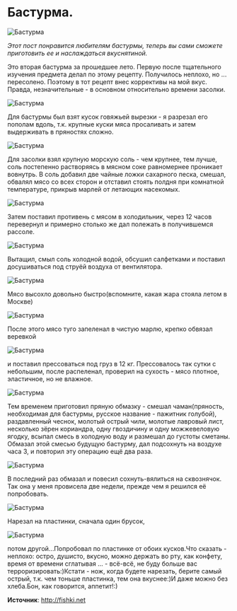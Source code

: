 # Бастурма.

![Бастурма](/images/Kulinar/Myaso/basturma_001.jpg 'Бастурма')

_Этот пост понравится любителям бастурмы, теперь вы сами сможете приготовить ее и наслаждаться вкуснятиной._

Это вторая бастурма за прошедшее лето. Первую после тщательного изучения предмета делал по этому рецепту. Получилось неплохо, но ... пересолено. Поэтому в тот рецепт внес коррективы на мой вкус. Правда, незначительные - в основном относительно времени засолки.

![Бастурма](/images/Kulinar/Myaso/basturma_002.jpg 'Бастурма')

Для бастурмы был взят кусок говяжьей вырезки - я разрезал его пополам вдоль, т.к. крупные куски мяса просаливать и затем выдерживать в пряностях сложно.

![Бастурма](/images/Kulinar/Myaso/basturma_003.jpg 'Бастурма')

Для засолки взял крупную морскую соль - чем крупнее, тем лучше, соль постепенно растворяясь в мясном соке равномернее проникает вовнутрь. В соль добавил две чайные ложки сахарного песка, смешал, обвалял мясо со всех сторон и отставил стоять полдня при комнатной температуре, прикрыв марлей от летающих насекомых.

![Бастурма](/images/Kulinar/Myaso/basturma_004.jpg 'Бастурма')

Затем поставил противень с мясом в холодильник, через 12 часов перевернул и примерно столько же дал полежать в получившемся рассоле.

![Бастурма](/images/Kulinar/Myaso/basturma_005.jpg 'Бастурма')

Вытащил, смыл соль холодной водой, обсушил салфетками и поставил досушиваться под струёй воздуха от вентилятора.

![Бастурма](/images/Kulinar/Myaso/basturma_006.jpg 'Бастурма')

Мясо высохло довольно быстро(вспомните, какая жара стояла летом в Москве)

![Бастурма](/images/Kulinar/Myaso/basturma_007.jpg 'Бастурма')

После этого мясо туго запеленал в чистую марлю, крепко обвязал веревкой

![Бастурма](/images/Kulinar/Myaso/basturma_008.jpg 'Бастурма')

и поставил прессоваться под груз в 12 кг. Прессовалось так сутки с небольшим, после распеленал, проверил на сухость - мясо плотное, эластичное, но не влажное.

![Бастурма](/images/Kulinar/Myaso/basturma_009.jpg 'Бастурма')

Тем временем приготовил пряную обмазку - смешал чаман(пряность, необходимая для бастурмы, русское название - пажитник голубой), раздавленный чеснок, молотый острый чили, молотые лавровый лист, несколько зёрен кориандра, одну гвоздичину и одну можжевеловую ягодку, всыпал смесь в холодную воду и размешал до густоты сметаны. Обмазал этой смесью будущую бастурму, дал подсохнуть на воздухе часа 3, и повторил эту операцию ещё два раза.

![Бастурма](/images/Kulinar/Myaso/basturma_010.jpg 'Бастурма')

В последний раз обмазал и повесил сохнуть-вялиться на сквознячок. Так она у меня провисела две недели, прежде чем я решился её попробовать.

![Бастурма](/images/Kulinar/Myaso/basturma_011.jpg 'Бастурма')

Нарезал на пластинки, сначала один брусок,

![Бастурма](/images/Kulinar/Myaso/basturma_012.jpg 'Бастурма')

потом другой...Попробовал по пластинке от обоих кусков.Что сказать - неплохо: остро, душисто, вкусно, можно держать во рту, как конфету, время от времени сглатывая ... - всё-всё, не буду больше вас терроризировать:)Кстати - нож, когда будете нарезать, берите самый острый, т.к. чем тоньше пластинка, тем она вкуснее:)И даже можно без хлеба.Бон, как говорится, аппетит!:)

**Источник**: http://fishki.net
